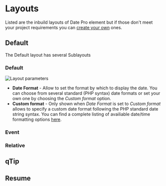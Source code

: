 # Layouts

Listed are the inbuild layouts of Date Pro element but if those don't meet your project requirements you can [create your own](GettingStarted/custom_layout.md) ones.

## Default

The Default layout has several Sublayouts

### Default

![Layout parameters](http://joolanders.github.io/Docs/docs/DatePro/images/layouts_default_params.png)

- **Date Format** - Allow to set the format by which to display the date. You can choose from several standard (PHP syntax) date formats or set your own one by choosing the *Custom format* option.
- **Custom format** - Only shown when *Date Format* is set to *Custom format* allows to specify a custom date format following the PHP standard date string syntax. You can find a complete listing of availiable date/time formatting options [here](http://www.php.net/strftime).

### Event


### Relative



## qTip

## Resume